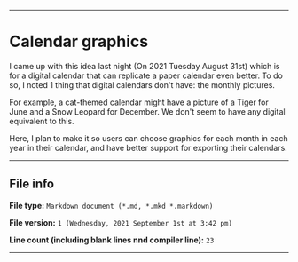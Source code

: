 
***

# Calendar graphics

I came up with this idea last night (On 2021 Tuesday August 31st) which is for a digital calendar that can replicate a paper calendar even better. To do so, I noted 1 thing that digital calendars don't have: the monthly pictures.

For example, a cat-themed calendar might have a picture of a Tiger for June and a Snow Leopard for December. We don't seem to have any digital equivalent to this.

Here, I plan to make it so users can choose graphics for each month in each year in their calendar, and have better support for exporting their calendars.

***

## File info

**File type:** `Markdown document (*.md, *.mkd *.markdown)`

**File version:** `1 (Wednesday, 2021 September 1st at 3:42 pm)`

**Line count (including blank lines nnd compiler line):** `23`

***
